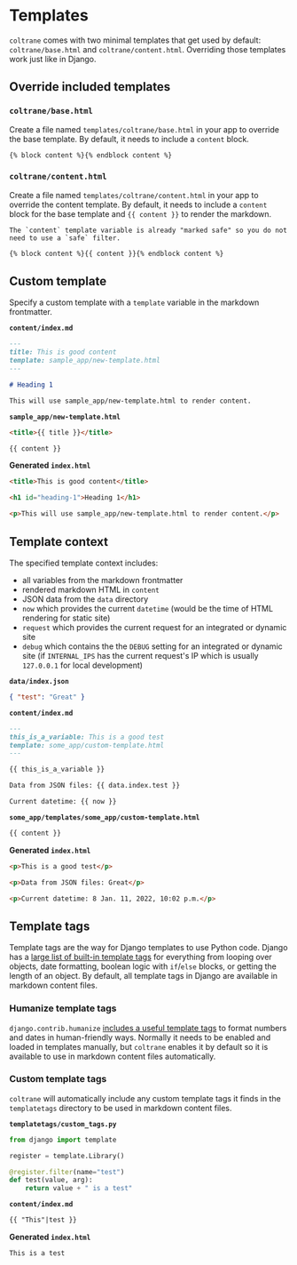 # Templates

`coltrane` comes with two minimal templates that get used by default: `coltrane/base.html` and `coltrane/content.html`. Overriding those templates work just like in Django.

## Override included templates

### `coltrane/base.html`

Create a file named `templates/coltrane/base.html` in your app to override the base template. By default, it needs to include a `content` block.

```html
{% block content %}{% endblock content %}
```

### `coltrane/content.html`

Create a file named `templates/coltrane/content.html` in your app to override the content template. By default, it needs to include a `content` block for the base template and `{{ content }}` to render the markdown.

```{note}
The `content` template variable is already "marked safe" so you do not need to use a `safe` filter.
```

```html
{% block content %}{{ content }}{% endblock content %}
```

## Custom template

Specify a custom template with a `template` variable in the markdown frontmatter.

**`content/index.md`**

```markdown
---
title: This is good content
template: sample_app/new-template.html
---

# Heading 1

This will use sample_app/new-template.html to render content.
```

**`sample_app/new-template.html`**

```html
<title>{{ title }}</title>

{{ content }}
```

**Generated `index.html`**

```html
<title>This is good content</title>

<h1 id="heading-1">Heading 1</h1>

<p>This will use sample_app/new-template.html to render content.</p>
```

## Template context

The specified template context includes:

- all variables from the markdown frontmatter
- rendered markdown HTML in `content`
- JSON data from the `data` directory
- `now` which provides the current `datetime` (would be the time of HTML rendering for static site)
- `request` which provides the current request for an integrated or dynamic site
- `debug` which contains the the `DEBUG` setting for an integrated or dynamic site (if `INTERNAL_IPS` has the current request's IP which is usually `127.0.0.1` for local development)

**`data/index.json`**

```json
{ "test": "Great" }
```

**`content/index.md`**

```markdown
---
this_is_a_variable: This is a good test
template: some_app/custom-template.html
---

{{ this_is_a_variable }}

Data from JSON files: {{ data.index.test }}

Current datetime: {{ now }}
```

**`some_app/templates/some_app/custom-template.html`**

```html
{{ content }}
```

**Generated `index.html`**

```html
<p>This is a good test</p>

<p>Data from JSON files: Great</p>

<p>Current datetime: 8 Jan. 11, 2022, 10:02 p.m.</p>
```

## Template tags

Template tags are the way for Django templates to use Python code. Django has a [large list of built-in template tags](https://docs.djangoproject.com/en/stable/ref/templates/builtins/) for everything from looping over objects, date formatting, boolean logic with `if`/`else` blocks, or getting the length of an object. By default, all template tags in Django are available in markdown content files.

### Humanize template tags

`django.contrib.humanize` [includes a useful template tags](https://docs.djangoproject.com/en/stable/ref/contrib/humanize/) to format numbers and dates in human-friendly ways. Normally it needs to be enabled and loaded in templates manually, but `coltrane` enables it by default so it is available to use in markdown content files automatically.

### Custom template tags

`coltrane` will automatically include any custom template tags it finds in the `templatetags` directory to be used in markdown content files.

**`templatetags/custom_tags.py`**

```python
from django import template

register = template.Library()

@register.filter(name="test")
def test(value, arg):
    return value + " is a test"
```

**`content/index.md`**

```markdown
{{ "This"|test }}
```

**Generated `index.html`**

```html
This is a test
```
